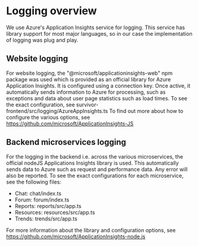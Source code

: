 # Logging overview
We use Azure's Application Insights service for logging. This service has library support for most major languages, so in our case the implementation of logging was plug and play.

## Website logging
For website logging, the "@microsoft/applicationinsights-web" npm package was used which is provided as an official library for Azure Application Insights. It is configured using a connection key. Once active, it automatically sends information to Azure for processing, such as exceptions and data about user page statistics such as load times.
To see the exact configuration, see survivor-frontend/src/logging/AzureAppInsights.ts
To find out more about how to configure the various options, see https://github.com/microsoft/ApplicationInsights-JS

## Backend microservices logging
For the logging in the backend i.e. across the various microservices, the official nodeJS Applications Insights library is used. This automatically sends data to Azure such as request and performance data. Any error will also be reported. To see the exact configurations for each microservice, see the following files:

- Chat: chat/index.ts
- Forum: forum/index.ts
- Reports: reports/src/app.ts
- Resources: resources/src/app.ts
- Trends: trends/src/app.ts

For more information about the library and configuration options, see https://github.com/microsoft/ApplicationInsights-node.js